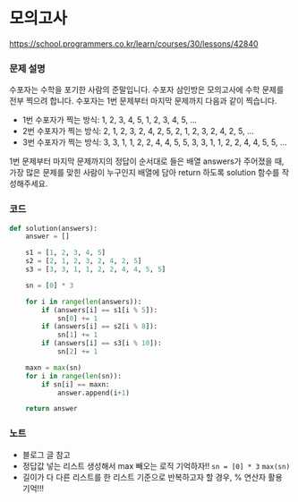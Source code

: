# 모의고사
https://school.programmers.co.kr/learn/courses/30/lessons/42840

### 문제 설명
수포자는 수학을 포기한 사람의 준말입니다. 수포자 삼인방은 모의고사에 수학 문제를 전부 찍으려 합니다. 수포자는 1번 문제부터 마지막 문제까지 다음과 같이 찍습니다.

- 1번 수포자가 찍는 방식: 1, 2, 3, 4, 5, 1, 2, 3, 4, 5, ...
- 2번 수포자가 찍는 방식: 2, 1, 2, 3, 2, 4, 2, 5, 2, 1, 2, 3, 2, 4, 2, 5, ...
- 3번 수포자가 찍는 방식: 3, 3, 1, 1, 2, 2, 4, 4, 5, 5, 3, 3, 1, 1, 2, 2, 4, 4, 5, 5, ...

1번 문제부터 마지막 문제까지의 정답이 순서대로 들은 배열 answers가 주어졌을 때, 가장 많은 문제를 맞힌 사람이 누구인지 배열에 담아 return 하도록 solution 함수를 작성해주세요.


### 코드
```python
def solution(answers):
    answer = []

    s1 = [1, 2, 3, 4, 5]
    s2 = [2, 1, 2, 3, 2, 4, 2, 5]
    s3 = [3, 3, 1, 1, 2, 2, 4, 4, 5, 5]

    sn = [0] * 3

    for i in range(len(answers)):
        if (answers[i] == s1[i % 5]):
            sn[0] += 1
        if (answers[i] == s2[i % 8]):
            sn[1] += 1
        if (answers[i] == s3[i % 10]):
            sn[2] += 1

    maxn = max(sn)
    for i in range(len(sn)):
        if sn[i] == maxn:
            answer.append(i+1)

    return answer


```

### 노트
- 블로그 글 참고
- 정답값 넣는 리스트 생성해서 max 빼오는 로직 기억하자!!
`sn = [0] * 3` `max(sn)`
- 길이가 다 다른 리스트를 한 리스트 기준으로 반복하고자 할 경우, % 연산자 활용 기억!!!